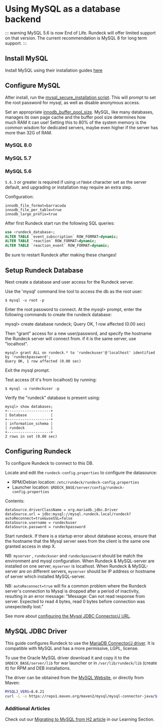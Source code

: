 # Using MySQL as a database backend
::: warning
MySQL 5.6 is now End of Life.  Rundeck will offer limited support on that version. The current recommendation is MySQL 8 for long term support.
:::

## Install MySQL

Install MySQL using their installation guides [here](https://dev.mysql.com/doc/refman/8.0/en/installing.html)

## Configure MySQL

After install, run the [mysql_secure_installation script](https://dev.mysql.com/doc/refman/8.0/en/mysql-secure-installation.html). This will prompt to set the root password for mysql, as well as disable anonymous access.

Set an appropriate [innodb_buffer_pool_size](https://dev.mysql.com/doc/refman/8.0/en/innodb-buffer-pool-resize.html). MySQL, like many databases, manages
its own page cache and the buffer pool size determines how much RAM it can use! Setting this to 80% of the system memory is the common wisdom for dedicated
servers, maybe even higher if the server has more than 32G of RAM.

### MySQL 8.0

### MySQL 5.7

### MySQL 5.6

`5.6.3` or greater is required if using `utf8mb4` character set as the server default, and upgrading or installation may require an extra step.

Configuration:

```properties
innodb_file_format=barracuda
innodb_file_per_table=true
innodb_large_prefix=true
```

After first Rundeck start run the following SQL queries:

```sql
use <rundeck_database>;
ALTER TABLE `event_subscription` ROW_FORMAT=dynamic;
ALTER TABLE `reaction` ROW_FORMAT=dynamic;
ALTER TABLE `reaction_event` ROW_FORMAT=dynamic;
```

Be sure to restart Rundeck after making these changes!

## Setup Rundeck Database

Next create a database and user access for the Rundeck server.

Use the 'mysql' command line tool to access the db as the root user:

    $ mysql -u root -p

Enter the root password to connect. At the *mysql>* prompt, enter the following commands to create the rundeck database:

  mysql> create database rundeck;
  Query OK, 1 row affected (0.00 sec)

Then "grant" access for a new user/password, and specify the hostname the Rundeck server will connect from. if it is the same server, use "localhost".

    mysql> grant ALL on rundeck.* to 'rundeckuser'@'localhost' identified by 'rundeckpassword';
    Query OK, 1 row affected (0.00 sec)

Exit the mysql prompt.

Test access (if it's from localhost) by running:

    $ mysql -u rundeckuser -p

Verify the "rundeck" database is present using:

    mysql> show databases;
    +--------------------+
    | Database           |
    +--------------------+
    | information_schema |
    | rundeck            |
    +--------------------+
    2 rows in set (0.00 sec)

## Configuring Rundeck

To configure Rundeck to connect to this DB.

Locate and edit the `rundeck-config.properties` to configure the datasource:

- RPM/Debian location: `/etc/rundeck/rundeck-config.properties`
- Launcher location: `$RDECK_BASE/server/config/rundeck-config.properties`

Contents:

```properties
dataSource.driverClassName = org.mariadb.jdbc.Driver
dataSource.url = jdbc:mysql://mysql.rundeck.local/rundeck?autoReconnect=true&useSSL=false
dataSource.username = rundeckuser
dataSource.password = rundeckpassword
```

Start rundeck. If there is a startup error about database access, ensure that the hostname that the Mysql server sees from the client is the same one granted access in step X.

NB: `myserver` , `rundeckuser` and `rundeckpassword` should be match the environment and mysql configuration.
When Rundeck & MySQL-server are installed on one server, `myserver` is localhost.
When Rundeck & MySQL-server are on different servers, `myserver` should be IP address or hostname of server which installed MySQL-server.

NB: `autoReconnect=true` will fix a common problem where the Rundeck server's connection to Mysql is dropped after a period of inactivity, resulting in an error message: "Message: Can not read response from server. Expected to read 4 bytes, read 0 bytes before connection was unexpectedly lost."

See more about [configuring the Mysql JDBC Connector/J URL](https://dev.mysql.com/doc/connector-j/5.1/en/connector-j-reference-configuration-properties.html).


## MySQL JDBC Driver

This guide configures Rundeck to use the [MariaDB Connector/J driver](https://mariadb.com/kb/en/about-mariadb-connector-j/).
It is compatible with MySQL and has a more permissive, LGPL, license.

To use the Oracle MySQL driver download it and copy it to the `$RDECK_BASE/server/lib` for war launcher or in `/var/lib/rundeck/lib`
(create it) for RPM and DEB installations.

The driver can be obtained from the [MySQL Website](https://www.mysql.com/products/connector/), or directly from
Maven:
```bash
MYSQLJ_VERS=8.0.21
curl -L -o https://repo1.maven.org/maven2/mysql/mysql-connector-java/${MYSQLJ_VERS}/mysql-connector-java-${MYSQLJ_VERS}.jar
```

### Additional Articles

Check out our [Migrating to MySQL from H2 article](/learning/howto/migrate-to-mysql) in our Learning Section.
